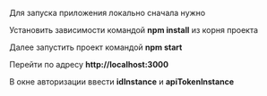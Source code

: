 Для запуска приложения локально сначала нужно

Установить зависимости командой **npm install** из корня проекта

Далее запустить проект командой **npm start**

Перейти по адресу **http://localhost:3000**

В окне авторизации ввести **idInstance** и **apiTokenInstance**
